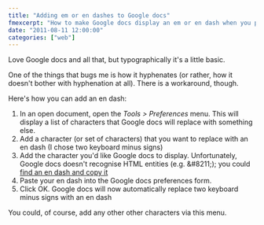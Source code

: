 ```yaml
---
title: "Adding em or en dashes to Google docs"
fmexcerpt: "How to make Google docs display an em or en dash when you press the dash key twice."
date: "2011-08-11 12:00:00"
categories: ["web"]
---
```



Love Google docs and all that, but typographically it's a little basic.

One of the things that bugs me is how it hyphenates (or rather, how it doesn't bother with hyphenation at all). There is a workaround, though.

Here's how you can add an en dash:

1. In an open document, open the _Tools > Preferences_ menu. This will display a list of characters that Google docs will replace with something else.
2. Add a character (or set of characters) that you want to replace with an en dash (I chose two keyboard minus signs)
3. Add the character you'd like Google docs to display. Unfortunately, Google docs doesn't recognise HTML entities (e.g. &amp;#8211;); you could [find an en dash and copy it](https://www.copypastecharacter.com/)
4. Paste your en dash into the Google docs preferences form.
5. Click OK. Google docs will now automatically replace two keyboard minus signs with an en dash

You could, of course, add any other other characters via this menu.
